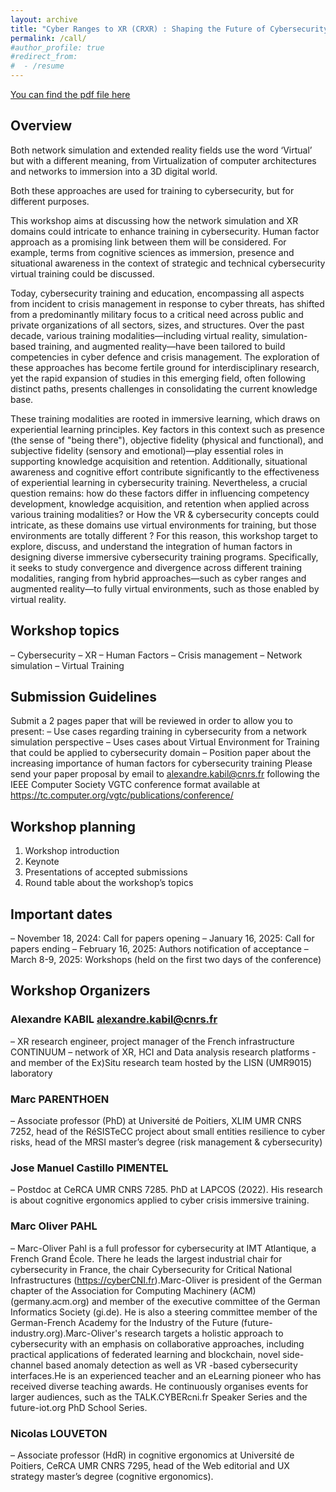 ```yaml
---
layout: archive
title: "Cyber Ranges to XR (CRXR) : Shaping the Future of Cybersecurity Training"
permalink: /call/
#author_profile: true
#redirect_from:
#  - /resume
---
```

[You can find the pdf file here](../files/CFP_CRXR_IEEEVR25.pdf)

## Overview
Both network simulation and extended reality fields use the word ‘Virtual’ but with a different meaning, from Virtualization of computer architectures and networks to immersion into a 3D digital world.

Both these approaches are used for training to cybersecurity, but for different purposes. 

This workshop aims at discussing how the network simulation and XR domains could intricate to enhance training in cybersecurity. Human factor approach as a promising link between them will be considered. For example, terms from cognitive sciences as immersion, presence and situational awareness in the context of strategic and technical cybersecurity virtual training could be discussed. 

Today, cybersecurity training and education, encompassing all aspects from incident to crisis management in response to cyber threats, has shifted from a predominantly military focus to a critical need across public and private organizations of all sectors, sizes, and structures. Over the past decade, various training modalities—including virtual reality, simulation-based training, and augmented reality—have been tailored to build competencies in cyber defence and crisis management. The exploration of these approaches has become fertile ground for interdisciplinary research, yet the rapid expansion of studies in this emerging field, often following distinct paths, presents challenges in consolidating the current knowledge base.

These training modalities are rooted in immersive learning, which draws on experiential learning principles. Key factors in this context such as presence (the sense of "being there"), objective fidelity (physical and functional), and subjective fidelity (sensory and emotional)—play essential roles in supporting knowledge acquisition and retention. Additionally, situational awareness and cognitive effort contribute significantly to the effectiveness of experiential learning in cybersecurity training. Nevertheless, a crucial question remains: how do these factors differ in influencing competency development, knowledge acquisition, and retention when applied across various training modalities? or How the VR & cybersecurity concepts could intricate, as these domains use virtual environments for training, but those environments are totally different ?
For this reason, this workshop target to explore, discuss, and understand the integration of human factors in designing diverse immersive cybersecurity training programs. Specifically, it seeks to study convergence and divergence across different training modalities, ranging from hybrid approaches—such as cyber ranges and augmented reality—to fully virtual environments, such as those enabled by virtual reality.  

## Workshop topics

–	Cybersecurity
–	XR
–	Human Factors
–	Crisis management
–	Network simulation
–	Virtual Training

## Submission Guidelines

Submit a 2 pages paper that will be reviewed in order to allow you to present: 
–	Use cases regarding training in cybersecurity from a network simulation perspective
–	Uses cases about Virtual Environment for Training that could be applied to cybersecurity domain
–	Position paper about the increasing importance of human factors for cybersecurity training
Please send your paper proposal by email to alexandre.kabil@cnrs.fr following the IEEE Computer Society VGTC conference format available at https://tc.computer.org/vgtc/publications/conference/  

## Workshop planning

1.	Workshop introduction
2.	Keynote
3.	Presentations of accepted submissions
4.	Round table about the workshop’s topics

## Important dates

–	November 18, 2024: Call for papers opening
–	January 16, 2025: Call for papers ending
–	February 16, 2025: Authors notification of acceptance
–	March 8-9, 2025: Workshops (held on the first two days of the conference)

## Workshop Organizers

### Alexandre KABIL alexandre.kabil@cnrs.fr

–	XR research engineer, project manager of the French infrastructure CONTINUUM – network of XR, HCI and Data analysis research platforms - and member of the Ex)Situ research team hosted by the LISN (UMR9015) laboratory

### Marc PARENTHOEN

–	Associate professor (PhD) at Université de Poitiers, XLIM UMR CNRS 7252, head of the RéSISTeCC project about small entities resilience to cyber risks, head of the MRSI master’s degree (risk management & cybersecurity)

### Jose Manuel Castillo PIMENTEL

–	Postdoc at CeRCA UMR CNRS 7285. PhD at LAPCOS (2022). His research is about cognitive ergonomics applied to cyber crisis immersive training.

### Marc Oliver PAHL 

–	Marc-Oliver Pahl is a full professor for cybersecurity at IMT Atlantique, a French Grand École. There he leads the largest industrial chair for cybersecurity in France, the chair Cybersecurity for Critical National Infrastructures (https://cyberCNI.fr).Marc-Oliver is president of the German chapter of the Association for Computing Machinery (ACM) (germany.acm.org) and member of the executive committee of the German Informatics Society (gi.de). He is also a steering committee member of the German-French Academy for the Industry of the Future (future-industry.org).Marc-Oliver's research targets a holistic approach to cybersecurity with an emphasis on collaborative approaches, including practical applications of federated learning and blockchain, novel side-channel based anomaly detection as well as VR -based cybersecurity interfaces.He is an experienced teacher and an eLearning pioneer who has received diverse teaching awards. He continuously organises events for larger audiences, such as the TALK.CYBERcni.fr Speaker Series and the future-iot.org PhD School Series.

### Nicolas LOUVETON

–	Associate professor (HdR) in cognitive ergonomics at Université de Poitiers, CeRCA UMR CNRS 7295, head of the Web editorial and UX strategy master’s degree (cognitive ergonomics).

